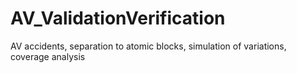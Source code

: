 # AV_ValidationVerification
AV accidents, separation to atomic blocks, simulation of variations, coverage analysis
